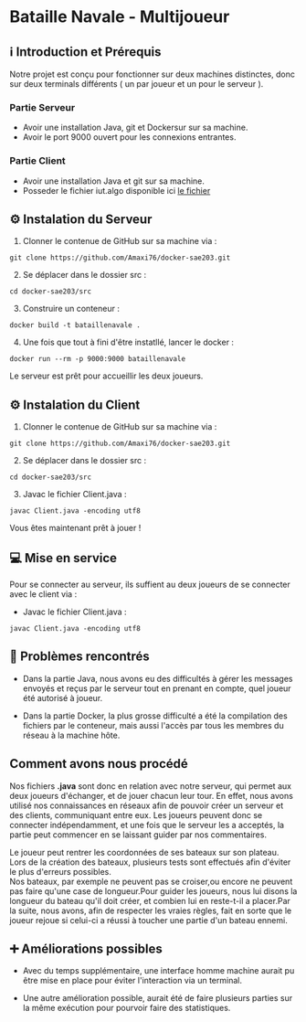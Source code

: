 # Bataille Navale - Multijoueur

## ℹ Introduction et Prérequis

Notre projet est conçu pour fonctionner sur deux machines distinctes, donc sur deux terminals différents ( un par joueur et un pour le serveur ). 

### Partie Serveur
- Avoir une installation Java, git et Dockersur sur sa machine.
- Avoir le port 9000 ouvert pour les connexions entrantes.

### Partie Client 
- Avoir une installation Java et git sur sa machine.
- Posseder le fichier iut.algo disponible ici [le fichier](https://diw.iut.univ-lehavre.fr/pedago/info1/R1_01_Init_Dev/ressources/fichiersource/java_installation/iut.jar)


## ⚙️ Instalation du Serveur 

1. Clonner le contenue de GitHub sur sa machine via : 
```shell
git clone https://github.com/Amaxi76/docker-sae203.git
```

2. Se déplacer dans le dossier src :
```shell
cd docker-sae203/src
```

3. Construire un conteneur :
```shell
docker build -t bataillenavale .
```

4. Une fois que tout à fini d'être instatllé, lancer le docker :
```shell
docker run --rm -p 9000:9000 bataillenavale
```

Le serveur est prêt pour accueillir les deux joueurs.

## ⚙️ Instalation du Client

1. Clonner le contenue de GitHub sur sa machine via : 
```shell
git clone https://github.com/Amaxi76/docker-sae203.git
```

2. Se déplacer dans le dossier src :
```shell
cd docker-sae203/src
```

3. Javac le fichier Client.java  :
```shell
javac Client.java -encoding utf8
```

Vous êtes maintenant prêt à jouer ! 

## 💻 Mise en service

Pour se connecter au serveur, ils suffient au deux joueurs de se connecter avec le client via :
- Javac le fichier Client.java  :
```shell
javac Client.java -encoding utf8
```

## 💬 Problèmes rencontrés

- Dans la partie Java, nous avons eu des difficultés à gérer les messages envoyés et reçus par le serveur tout en prenant en compte, quel joueur été autorisé à joueur.

- Dans la partie Docker, la plus grosse difficulté a été la compilation des fichiers par le conteneur, mais aussi l'accès par tous les membres du réseau à la machine hôte.

## Comment avons nous procédé

Nos fichiers **.java** sont donc en relation avec notre serveur, qui permet aux deux joueurs d'échanger, et de jouer chacun leur tour. En effet, nous avons utilisé nos connaissances en réseaux afin de pouvoir créer un serveur et des clients, communiquant entre eux. Les joueurs peuvent donc se connecter indépendamment, et une fois que le serveur les a acceptés, la partie peut commencer en se laissant guider par nos commentaires.   

Le joueur peut rentrer les coordonnées de ses bateaux sur son plateau. Lors de la création des bateaux, plusieurs tests sont effectués afin d'éviter le plus d'erreurs possibles.   
Nos bateaux, par exemple ne peuvent pas se croiser,ou encore ne peuvent pas faire qu'une case de longueur.Pour guider les joueurs, nous lui disons la longueur du bateau qu'il doit créer, et combien lui en reste-t-il a placer.Par la suite, nous avons, afin de respecter les vraies règles, fait en sorte que le joueur rejoue si celui-ci a réussi à toucher une partie d'un bateau ennemi.   

## ➕ Améliorations possibles

- Avec du temps supplémentaire, une interface homme machine aurait pu être mise en place pour éviter l'interaction via un terminal.

- Une autre amélioration possible, aurait été de faire plusieurs parties sur la même exécution pour pourvoir faire des statistiques.